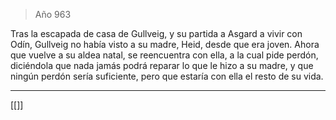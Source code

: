 > Año 963

Tras la escapada de casa de Gullveig, y su partida a Asgard a vivir con Odín, Gullveig no había visto a su madre, Heid, desde que era joven. Ahora que vuelve a su aldea natal, se reencuentra con ella, a la cual pide perdón, diciéndola que nada jamás podrá reparar lo que le hizo a su madre, y que ningún perdón sería suficiente, pero que estaría con ella el resto de su vida.

---

[[]]